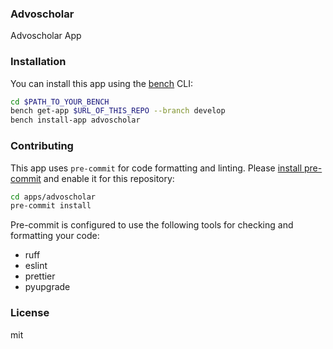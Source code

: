 ### Advoscholar

Advoscholar App

### Installation

You can install this app using the [bench](https://github.com/frappe/bench) CLI:

```bash
cd $PATH_TO_YOUR_BENCH
bench get-app $URL_OF_THIS_REPO --branch develop
bench install-app advoscholar
```

### Contributing

This app uses `pre-commit` for code formatting and linting. Please [install pre-commit](https://pre-commit.com/#installation) and enable it for this repository:

```bash
cd apps/advoscholar
pre-commit install
```

Pre-commit is configured to use the following tools for checking and formatting your code:

- ruff
- eslint
- prettier
- pyupgrade

### License

mit
